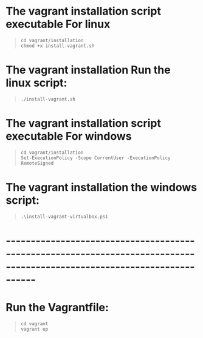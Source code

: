 # The vagrant installation script executable For linux
  >     cd vagrant/installation
  >     chmod +x install-vagrant.sh
# The vagrant installation Run the linux script:
  >     ./install-vagrant.sh
 # The vagrant installation script executable For windows
  >     cd vagrant/installation
  >     Set-ExecutionPolicy -Scope CurrentUser -ExecutionPolicy RemoteSigned
# The vagrant installation the windows script:
  >     .\install-vagrant-virtualbox.ps1

# ------------------------------------------------------------------------------------------------------------------------

# Run the Vagrantfile:
  >     cd vagrant
  >     vagrant up
